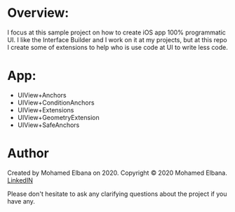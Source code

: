 # Overview:

I focus at this sample project on how to create iOS app 100% programmatic UI. I like the Interface Builder and I work on it at my projects, but at this repo I create some of extensions to help who is use code at UI to write less code.



# App:

- UIView+Anchors
- UIView+ConditionAnchors
- UIView+Extensions
- UIView+GeometryExtension
- UIView+SafeAnchors



# Author

Created by Mohamed Elbana on 2020. Copyright © 2020 Mohamed Elbana.
[LinkedIN](https://www.linkedin.com/in/mohamed-elbana-a5a214ab)

Please don't hesitate to ask any clarifying questions about the project if you have any.

